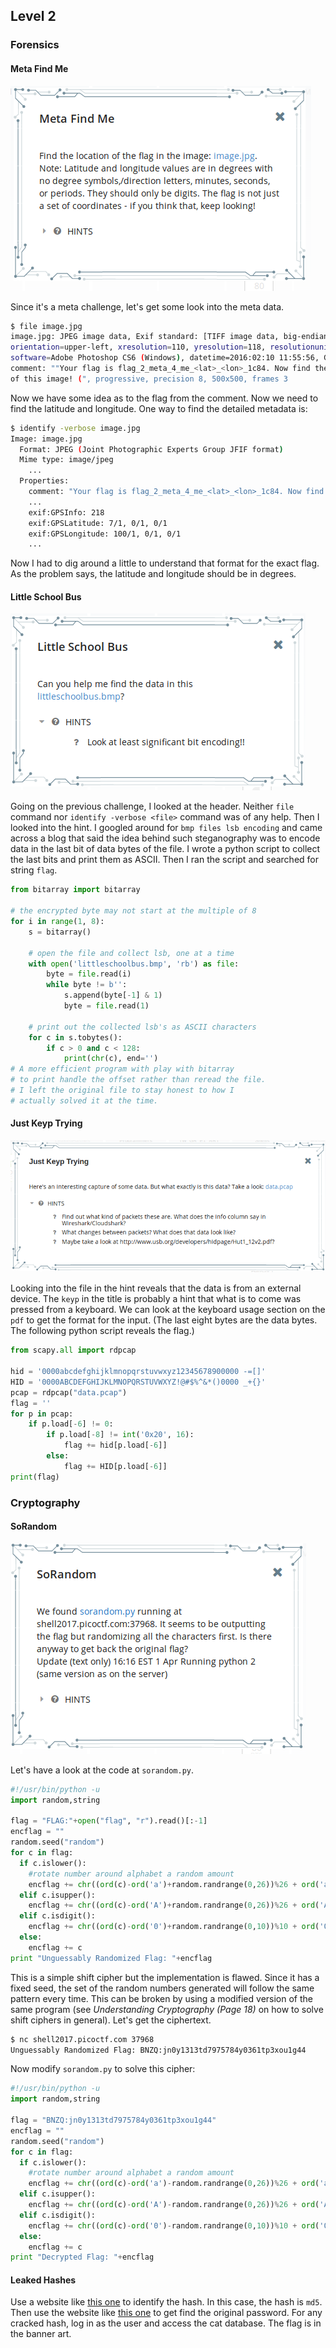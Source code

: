 ## Level 2

### Forensics

#### Meta Find Me

![1527230185989](assets/1527230185989.png)

Since it's a meta challenge, let's get some look into the meta data.  

```bash
$ file image.jpg
image.jpg: JPEG image data, Exif standard: [TIFF image data, big-endian, direntries=8,
orientation=upper-left, xresolution=110, yresolution=118, resolutionunit=2,
software=Adobe Photoshop CS6 (Windows), datetime=2016:02:10 11:55:56, GPS-Data],
comment: ""Your flag is flag_2_meta_4_me_<lat>_<lon>_1c84. Now find the GPS coordinates
of this image! (", progressive, precision 8, 500x500, frames 3
```



Now we have some idea as to the flag from the comment. Now we need to find the latitude and longitude. One way to find the detailed metadata is:

```bash
$ identify -verbose image.jpg
Image: image.jpg
  Format: JPEG (Joint Photographic Experts Group JFIF format)
  Mime type: image/jpeg
    ...
  Properties:
    comment: "Your flag is flag_2_meta_4_me_<lat>_<lon>_1c84. Now find the GPS coordinates of this image! (Degrees only please)"
	...
    exif:GPSInfo: 218
    exif:GPSLatitude: 7/1, 0/1, 0/1
    exif:GPSLongitude: 100/1, 0/1, 0/1
    ...
```

Now I had to dig around a little to understand that format for the exact flag. As the problem says, the latitude and longitude  should be in degrees.

#### Little School Bus

![1527235488807](assets/1527235488807.png)

Going on the previous challenge, I looked at the header. Neither ```file``` command nor `identify -verbose <file>` command was of any help. Then I looked into the hint. I googled around for `bmp files lsb encoding` and came across a blog that said the idea behind such steganography was to encode data in the last bit of data  bytes of the file. I wrote a python script to collect the last bits and print them as ASCII. Then I ran the script and searched for string `flag`.

```python
from bitarray import bitarray

# the encrypted byte may not start at the multiple of 8
for i in range(1, 8):
    s = bitarray()
    
    # open the file and collect lsb, one at a time
    with open('littleschoolbus.bmp', 'rb') as file:
        byte = file.read(i)
        while byte != b'':
            s.append(byte[-1] & 1)
            byte = file.read(1)
    
    # print out the collected lsb's as ASCII characters
    for c in s.tobytes():
        if c > 0 and c < 128:
            print(chr(c), end='')
# A more efficient program with play with bitarray
# to print handle the offset rather than reread the file.
# I left the original file to stay honest to how I
# actually solved it at the time.
```

#### Just Keyp Trying

![1527410006055](assets/1527410006055.png)

Looking into the file in the hint reveals that the data is from an external device. The `keyp` in the title is probably a hint that what is to come was pressed from a keyboard. We can look at the keyboard usage section on the `pdf` to get the format for the input. (The last eight bytes are the data bytes. The following python script  reveals the flag.)

```python
from scapy.all import rdpcap

hid = '0000abcdefghijklmnopqrstuvwxyz12345678900000 -=[]'
HID = '0000ABCDEFGHIJKLMNOPQRSTUVWXYZ!@#$%^&*()0000 _+{}'
pcap = rdpcap("data.pcap")
flag = ''
for p in pcap:
    if p.load[-6] != 0:
        if p.load[-8] != int('0x20', 16):
            flag += hid[p.load[-6]]
        else:
            flag += HID[p.load[-6]]
print(flag)
```

### Cryptography

#### SoRandom

![1527245422905](assets/1527245422905.png)

Let's have a look at the code at `sorandom.py`.

```python
#!/usr/bin/python -u
import random,string

flag = "FLAG:"+open("flag", "r").read()[:-1]
encflag = ""
random.seed("random")
for c in flag:
  if c.islower():
    #rotate number around alphabet a random amount
    encflag += chr((ord(c)-ord('a')+random.randrange(0,26))%26 + ord('a'))
  elif c.isupper():
    encflag += chr((ord(c)-ord('A')+random.randrange(0,26))%26 + ord('A'))
  elif c.isdigit():
    encflag += chr((ord(c)-ord('0')+random.randrange(0,10))%10 + ord('0'))
  else:
    encflag += c
print "Unguessably Randomized Flag: "+encflag

```

This is a simple shift cipher but the implementation is flawed. Since it has a fixed seed, the set of the random numbers generated will follow the same pattern every time. This can be broken by using a modified version of the same  program (see _Understanding Cryptography (Page 18)_ on how to solve shift ciphers in general). Let's get the ciphertext.

```bash
$ nc shell2017.picoctf.com 37968
Unguessably Randomized Flag: BNZQ:jn0y1313td7975784y0361tp3xou1g44
```

Now modify `sorandom.py` to solve this cipher:

```python
#!/usr/bin/python -u
import random,string

flag = "BNZQ:jn0y1313td7975784y0361tp3xou1g44"
encflag = ""
random.seed("random")
for c in flag:
  if c.islower():
    #rotate number around alphabet a random amount
    encflag += chr((ord(c)-ord('a')-random.randrange(0,26))%26 + ord('a'))
  elif c.isupper():
    encflag += chr((ord(c)-ord('A')-random.randrange(0,26))%26 + ord('A'))
  elif c.isdigit():
    encflag += chr((ord(c)-ord('0')-random.randrange(0,10))%10 + ord('0'))
  else:
    encflag += c
print "Decrypted Flag: "+encflag
```

#### Leaked Hashes

Use a website like [this one](https://www.onlinehashcrack.com/hash-identification.php#results) to identify the hash. In this case, the hash is `md5`. Then use the website like [this one](https://hashkiller.co.uk/md5-decrypter.aspx) to get find the original password. For any cracked hash, log in as the user and access the cat database. The flag is in the banner art.



